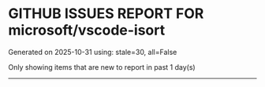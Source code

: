 
# GITHUB ISSUES REPORT FOR microsoft/vscode-isort


Generated on 2025-10-31 using: stale=30, all=False


Only showing items that are new to report in past 1 day(s)


---




















